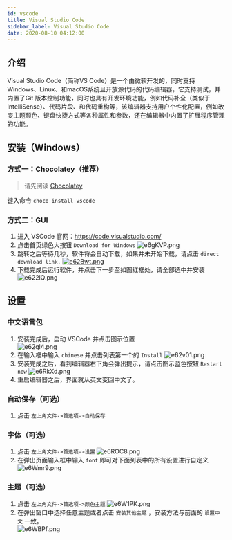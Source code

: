 ```yaml
---
id: vscode
title: Visual Studio Code
sidebar_label: Visual Studio Code
date: 2020-08-10 04:12:00
---
```


## 介绍

Visual Studio Code（简称VS Code）是一个由微软开发的，同时支持Windows、Linux、和macOS系统且开放源代码的代码编辑器，它支持测试，并内置了Git 版本控制功能，同时也具有开发环境功能，例如代码补全（类似于 IntelliSense）、代码片段、和代码重构等，该编辑器支持用户个性化配置，例如改变主题颜色、键盘快捷方式等各种属性和参数，还在编辑器中内置了扩展程序管理的功能。

## 安装（Windows）

### 方式一：Chocolatey（推荐）

> 请先阅读 [Chocolatey](chocolatey)

键入命令 `choco install vscode`

### 方式二：GUI

1. 进入 VSCode 官网：https://code.visualstudio.com/
2. 点击首页绿色大按钮 `Download for Windows` 
![e6gKVP.png](https://s2.ax1x.com/2019/08/04/e6gKVP.png)
3. 跳转之后等待几秒，软件将会自动下载，如果并未开始下载，请点击 `direct download link.` 
[![e62Bwt.png](https://s2.ax1x.com/2019/08/04/e62Bwt.png)](https://imgchr.com/i/e62Bwt)
4. 下载完成后运行软件，并点击下一步至如图红框处，请全部选中并安装  
![e622lQ.png](https://s2.ax1x.com/2019/08/04/e622lQ.png)

## 设置

### 中文语言包

1. 安装完成后，启动 VSCode 并点击图示位置  
![e62ql4.png](https://s2.ax1x.com/2019/08/04/e62ql4.png)
2. 在输入框中输入 `chinese` 并点击列表第一个的 `Install` 
![e62v01.png](https://s2.ax1x.com/2019/08/04/e62v01.png)
3. 安装完成之后，看到编辑器右下角会弹出提示，请点击图示蓝色按钮 `Restart now` 
![e6RkXd.png](https://s2.ax1x.com/2019/08/04/e6RkXd.png)  
4. 重启编辑器之后，界面就从英文变回中文了。

### 自动保存（可选）

1. 点击 `左上角文件->首选项->自动保存` 

### 字体（可选）

1. 点击 `左上角文件->首选项->设置` 
![e6ROC8.png](https://s2.ax1x.com/2019/08/04/e6ROC8.png)
2. 在弹出页面输入框中输入 `font` 即可对下面列表中的所有设置进行自定义  
![e6Wmr9.png](https://s2.ax1x.com/2019/08/04/e6Wmr9.png)

### 主题（可选）

1. 点击 `左上角文件->首选项->颜色主题` 
![e6W1PK.png](https://s2.ax1x.com/2019/08/04/e6W1PK.png)
2. 在弹出窗口中选择任意主题或者点击 `安装其他主题` ，安装方法与前面的 `设置中文` 一致。  
![e6WBPf.png](https://s2.ax1x.com/2019/08/04/e6WBPf.png)

